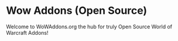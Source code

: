 # Wow Addons (Open Source)

Welcome to WoWAddons.org the hub for truly Open Source World of Warcraft Addons!
